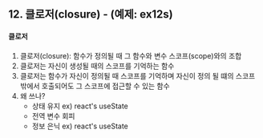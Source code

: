 ## 12. 클로저(closure) - (예제: ex12s)

#### 클로저
1. 클로저(closure): 함수가 정의될 때 그 함수와 변수 스코프(scope)와의 조합
1. 클로저는 자신이 생성될 때의 스코프를 기억하는 함수
2. 클로저는 함수가 자신이 정의될 때 스코프를 기억하며 자신이 정의 될 떄의 스코프 밖에서 호출되어도 그 스코프에 접근할 수 있는 함수
3. 왜 쓰나?
   - 상태 유지 ex) react's useState
   - 전역 변수 회피
   - 정보 은닉 ex) react's useState
